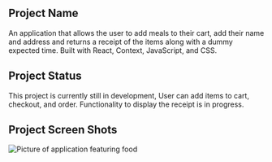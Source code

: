 ## Project Name

An application that allows the user to add meals to their cart, add their name and address and returns a receipt of the items along with
a dummy expected time. Built with React, Context, JavaScript, and CSS.

## Project Status

This project is currently still in development, User can add items to cart, checkout, and order. Functionality to display the receipt is in progress.

## Project Screen Shots
![Picture of application featuring food](https://github.com/CharliePine22/react-simply-fresh/blob/main/github-screenshot-1.png?raw=true "Simply Fresh")
